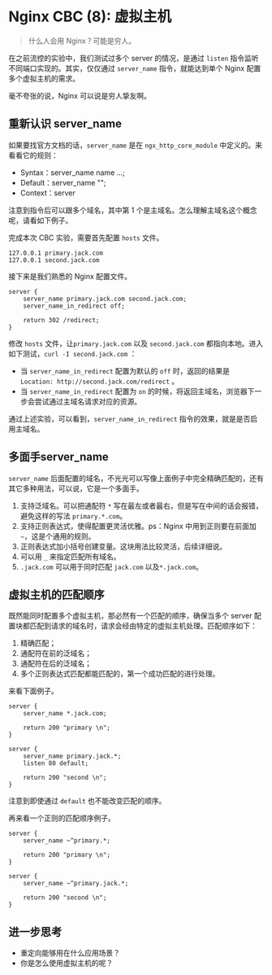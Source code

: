 # Nginx CBC (8): 虚拟主机

> 什么人会用 Nginx？可能是穷人。

在之前流控的实验中，我们测试过多个 server 的情况，是通过 `listen` 指令监听不同端口实现的。其实，仅仅通过 `server_name` 指令，就能达到单个 Nginx 配置多个虚拟主机的需求。

毫不夸张的说，Nginx 可以说是穷人挚友啊。

## 重新认识 server_name

如果要找官方文档的话，`server_name` 是在 `ngx_http_core_module` 中定义的。来看看它的规则：

- Syntax：server_name name ...;
- Default：server_name "";
- Context：server

注意到指令后可以跟多个域名，其中第 1 个是主域名。怎么理解主域名这个概念呢，请看如下例子。

完成本次 CBC 实验，需要首先配置 `hosts` 文件。

```
127.0.0.1 primary.jack.com
127.0.0.1 second.jack.com
```

接下来是我们熟悉的 Nginx 配置文件。

```
server {
	server_name primary.jack.com second.jack.com;
	server_name_in_redirect off;

	return 302 /redirect;
}
```

修改 `hosts` 文件，让`primary.jack.com` 以及 `second.jack.com` 都指向本地。进入如下测试，`curl -I second.jack.com` ：

- 当 `server_name_in_redirect` 配置为默认的 `off` 时，返回的结果是 `Location: http://second.jack.com/redirect` 。
- 当 `server_name_in_redirect` 配置为 `on` 的时候，将返回主域名，浏览器下一步会尝试通过主域名请求对应的资源。

通过上述实验，可以看到，`server_name_in_redirect` 指令的效果，就是是否启用主域名。

## 多面手server_name

`server_name` 后面配置的域名，不光光可以写像上面例子中完全精确匹配的，还有其它多种用法，可以说，它是一个多面手。

1. 支持泛域名。可以把通配符 `*` 写在最左或者最右，但是写在中间的话会报错，避免这样的写法 `primary.*.com`。
2. 支持正则表达式，使得配置更灵活优雅。ps：Nginx 中用到正则要在前面加 `~`，这是个通用的规则。
3. 正则表达式加小括号创建变量。这块用法比较灵活，后续详细说。
4. 可以用 `_` 来指定匹配所有域名。
5. `.jack.com` 可以用于同时匹配 `jack.com` 以及`*.jack.com`。

## 虚拟主机的匹配顺序

既然能同时配置多个虚拟主机，那必然有一个匹配的顺序，确保当多个 server 配置块都匹配到请求的域名时，请求会经由特定的虚拟主机处理。匹配顺序如下：

1. 精确匹配；
2. 通配符在前的泛域名；
3. 通配符在后的泛域名；
4. 多个正则表达式匹配都能匹配的，第一个成功匹配的进行处理。

来看下面例子。

```
server {
	server_name *.jack.com;

	return 200 "primary \n";
}

server {
	server_name primary.jack.*;
	listen 80 default;
	
	return 200 "second \n";
}
```

注意到即使通过 `default` 也不能改变匹配的顺序。

再来看一个正则的匹配顺序例子。

```
server {
	server_name ~^primary.*;

	return 200 "primary \n";
}

server {
	server_name ~^primary.jack.*;
	
	return 200 "second \n";
}
```

## 进一步思考

- 重定向能够用在什么应用场景？
- 你是怎么使用虚拟主机的呢？